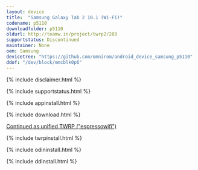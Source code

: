 ```yaml
---
layout: device
title:  "Samsung Galaxy Tab 2 10.1 (Wi-Fi)"
codename: p5110
downloadfolder: p5110
oldurl: http://teamw.in/project/twrp2/283
supportstatus: Discontinued
maintainer: None
oem: Samsung
devicetree: "https://github.com/omnirom/android_device_samsung_p5110"
ddof: "/dev/block/mmcblk0p6"
---
```


{% include disclaimer.html %}

{% include supportstatus.html %}

{% include appinstall.html %}

{% include download.html %}

<a href="https://twrp.me/devices/samsunggalaxytab2wifiunified.html">Continued as unified TWRP ("espressowifi")</a>

{% include twrpinstall.html %}

{% include odininstall.html %}

{% include ddinstall.html %}
